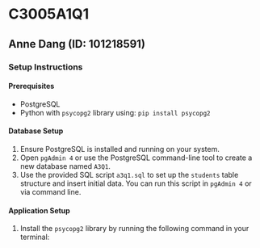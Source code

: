 # C3005A1Q1

## Anne Dang (ID: 101218591)

### Setup Instructions

#### Prerequisites
- PostgreSQL
- Python with `psycopg2` library using: `pip install psycopg2`

#### Database Setup
1. Ensure PostgreSQL is installed and running on your system.
2. Open `pgAdmin 4` or use the PostgreSQL command-line tool to create a new database named `A3Q1`.
3. Use the provided SQL script `a3q1.sql` to set up the `students` table structure and insert initial data. You can run this script in `pgAdmin 4` or via command line.

#### Application Setup
1. Install the `psycopg2` library by running the following command in your terminal:
